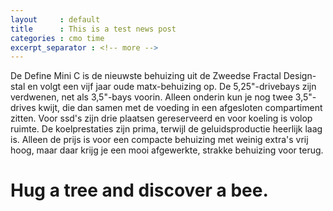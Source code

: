 ```yaml
---
layout     : default
title      : This is a test news post
categories : cmo time
excerpt_separator : <!-- more -->
---
```


De Define Mini C is de nieuwste behuizing uit de Zweedse Fractal Design-stal en volgt een vijf jaar oude matx-behuizing op. 
De 5,25"-drivebays zijn verdwenen, net als 3,5"-bays voorin. Alleen onderin kun je nog twee 3,5"-drives kwijt, die dan samen met de voeding in een afgesloten compartiment zitten. 
Voor ssd's zijn drie plaatsen gereserveerd en voor koeling is volop ruimte. De koelprestaties zijn prima, terwijl de geluidsproductie heerlijk laag is. 
Alleen de prijs is voor een compacte behuizing met weinig extra's vrij hoog, maar daar krijg je een mooi afgewerkte, strakke behuizing voor terug.

<!-- more -->

Hug a tree and discover a bee.
==============================

